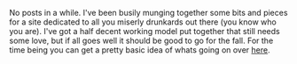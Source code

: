 No posts in a while.  I've been busily munging together some bits and pieces for a site dedicated to all you miserly drunkards out there (you know who you are).  I've got a half decent working model put together that still needs some love, but if all goes well it should be good to go for the fall.  For the time being you can get a pretty basic idea of whats going on over <a href="http://cheapdrunks.ca/" target="new">here</a>.